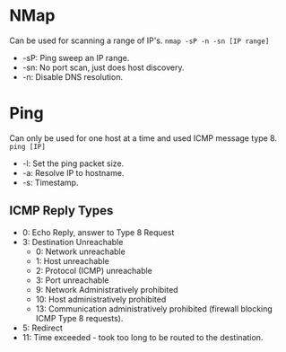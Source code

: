 # NMap
Can be used for scanning a range of IP's.
`nmap -sP -n -sn [IP range]`
- -sP: Ping sweep an IP range.
- -sn: No port scan, just does host discovery.
- -n: Disable DNS resolution.

# Ping
Can only be used for one host at a time and used ICMP message type 8.
`ping [IP]`
- -l: Set the ping packet size.
- -a: Resolve IP to hostname.
- -s: Timestamp.
## ICMP Reply Types
- 0: Echo Reply, answer to Type 8 Request 
- 3: Destination Unreachable 
  - 0: Network unreachable 
  - 1: Host unreachable 
  - 2: Protocol (ICMP) unreachable 
  - 3: Port unreachable 
  - 9: Network Administratively prohibited 
  - 10: Host administratively prohibited 
  - 13: Communication administratively prohibited (firewall blocking ICMP Type 8 requests). 
- 5: Redirect 
- 11: Time exceeded - took too long to be routed to the destination. 
